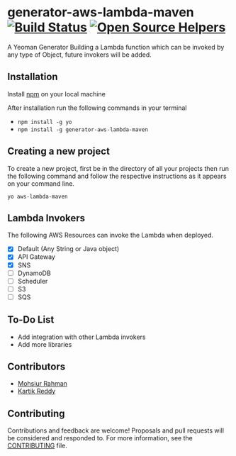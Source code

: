 # generator-aws-lambda-maven [![Build Status](https://travis-ci.org/mohsiur/generator-aws-lambda-maven.svg?branch=master)](https://travis-ci.org/mohsiur/generator-aws-lambda-maven) [![Open Source Helpers](https://www.codetriage.com/mohsiur/generator-aws-lambda-maven/badges/users.svg)](https://www.codetriage.com/mohsiur/generator-aws-lambda-maven)

A Yeoman Generator Building a Lambda function which can be invoked by any type of Object, future invokers will be added.

## Installation

Install [npm](https://nodejs.org/en/) on your local machine

After installation run the following commands in your terminal

- `npm install -g yo`
- `npm install -g generator-aws-lambda-maven`

## Creating a new project

To create a new project, first be in the directory of all your projects then run the following command and follow the respective instructions as it appears on your command line.

`yo aws-lambda-maven`

## Lambda Invokers

The following AWS Resources can invoke the Lambda when deployed.

- [x] Default (Any String or Java object)
- [x] API Gateway
- [x] SNS
- [ ] DynamoDB
- [ ] Scheduler
- [ ] S3
- [ ] SQS

## To-Do List

- Add integration with other Lambda invokers
- Add more libraries

## Contributors

* [Mohsiur Rahman](https://github.com/mohsiur)
* [Kartik Reddy](https://github.com/)

## Contributing

Contributions and feedback are welcome! Proposals and pull requests will be considered and responded to. For more information, see the [CONTRIBUTING](CONTRIBUTING.md) file.

